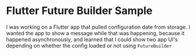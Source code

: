 # Flutter Future Builder Sample

I was working on a Flutter app that pulled configuration date from storage. I wanted the app to show a message while that was happening, because it happened asynchronously, and learned that I could show two app UI's depending on whether the config loaded or not using `FutureBuilder`

